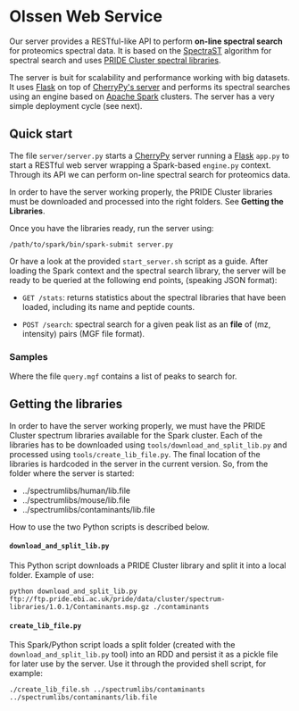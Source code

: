 # Olssen Web Service  

Our server provides a RESTful-like API to perform **on-line spectral search** for proteomics
spectral data. It is based on the [SpectraST](http://tools.proteomecenter.org/wiki/index.php?title=Software:SpectraST) 
algorithm for spectral search and uses [PRIDE Cluster spectral libraries](http://wwwdev.ebi.ac.uk/pride/cluster/#/libraries).  

The server is buit for scalability and performance working with big datasets. It uses 
[Flask](http://flask.pocoo.org/) on top of [CherryPy's server](http://www.cherrypy.org/) 
and performs its spectral searches using an engine based on [Apache Spark](https://spark.apache.org/) 
clusters. The server has a very simple deployment cycle (see next).  

## Quick start  

The file `server/server.py` starts a [CherryPy](http://www.cherrypy.org/) server running a 
[Flask](http://flask.pocoo.org/) `app.py` to start a RESTful
web server wrapping a Spark-based `engine.py` context. Through its API we can 
perform on-line spectral search for proteomics data.  

In order to have the server working properly, the PRIDE Cluster libraries must
be downloaded and processed into the right folders. See **Getting the Libraries**.  

Once you have the libraries ready, run the server using:

    /path/to/spark/bin/spark-submit server.py  

Or have a look at the provided `start_server.sh` script as a guide.
After loading the Spark context and the spectral search library, the server
will be ready to be queried at the following end points, (speaking JSON 
format):  

- `GET /stats`: returns statistics about the spectral libraries that have been
loaded, including its name and peptide counts.  
 
- `POST /search`: spectral search for a given peak list as an **file** of 
(mz, intensity) pairs (MGF file format).  

### Samples  

Where the file `query.mgf` contains a list of peaks to search for. 

## Getting the libraries  

In order to have the server working properly, we must have the PRIDE Cluster
spectrum libraries available for the Spark cluster. Each of the libraries has
to be downloaded using `tools/download_and_split_lib.py` and processed using
`tools/create_lib_file.py`. The final location of the libraries is hardcoded in the
server in the current version. So, from the folder where the server is started:  

- ../spectrumlibs/human/lib.file  
- ../spectrumlibs/mouse/lib.file  
- ../spectrumlibs/contaminants/lib.file  

How to use the two Python scripts is described below.  

#### `download_and_split_lib.py`  
 
This Python script downloads a PRIDE Cluster library and split it into a local folder. Example of use:

    python download_and_split_lib.py ftp://ftp.pride.ebi.ac.uk/pride/data/cluster/spectrum-libraries/1.0.1/Contaminants.msp.gz ./contaminants  

#### `create_lib_file.py`  

This Spark/Python script loads a split folder (created with the `download_and_split_lib.py` tool) into an RDD and persist it as a 
pickle file for later use by the server. Use it through the provided shell script, for example:  

    ./create_lib_file.sh ../spectrumlibs/contaminants ../spectrumlibs/contaminants/lib.file  

